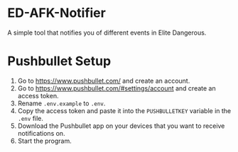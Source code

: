 # ED-AFK-Notifier
A simple tool that notifies you of different events in Elite Dangerous.

# Pushbullet Setup
1. Go to https://www.pushbullet.com/ and create an account.
2. Go to https://www.pushbullet.com/#settings/account and create an access token.
3. Rename `.env.example` to `.env`.
4. Copy the access token and paste it into the `PUSHBULLETKEY` variable in the `.env` file.
5. Download the Pushbullet app on your devices that you want to receive notifications on.
6. Start the program.

